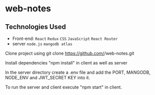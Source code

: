 # web-notes

## Technologies Used

- Front-end:
  `React`
  `Redux`
  `CSS`
  `JavaScript`
  `React Router`
- server
  `node.js`
  `mangodb atlas`

Clone project using git clone https://github.com/<YOUR-USERNAME>/web-notes.git

Install dependencies "npm install" in client as well as server

In the server directory create a .env file and add the PORT, MANGODB, NODE_ENV and JWT_SECRET KEY into it.

To run the server and client execute "npm start" in client.
